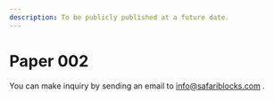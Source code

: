 ```yaml
---
description: To be publicly published at a future date.
---
```


# Paper 002

You can make inquiry by sending an email to info@safariblocks.com .

